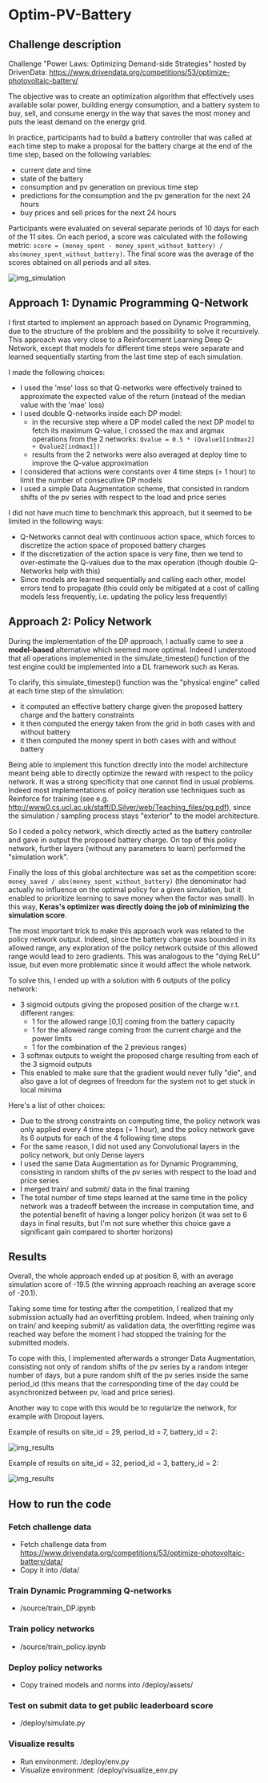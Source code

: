 Optim-PV-Battery
===

## Challenge description

Challenge "Power Laws: Optimizing Demand-side Strategies" hosted by DrivenData: https://www.drivendata.org/competitions/53/optimize-photovoltaic-battery/

The objective was to create an optimization algorithm that effectively uses available solar power, building energy consumption, and a battery system to buy, sell, and consume energy in the way that saves the most money and puts the least demand on the energy grid.

In practice, participants had to build a battery controller that was called at each time step to make a proposal for the battery charge at the end of the time step, based on the following variables:
- current date and time
- state of the battery
- consumption and pv generation on previous time step
- predictions for the consumption and the pv generation for the next 24 hours
- buy prices and sell prices for the next 24 hours

Participants were evaluated on several separate periods of 10 days for each of the 11 sites. On each period, a score was calculated with the following metric: `score = (money_spent - money_spent_without_battery) / abs(money_spent_without_battery)`. The final score was the average of the scores obtained on all periods and all sites.

![img_simulation](./output/policy/img/simulation.png)

## Approach 1: Dynamic Programming Q-Network

I first started to implement an approach based on Dynamic Programming, due to the structure of the problem and the possibility to solve it recursively. This approach was very close to a Reinforcement Learning Deep Q-Network, except that models for different time steps were separate and learned sequentially starting from the last time step of each simulation.

I made the following choices:
- I used the 'mse' loss so that Q-networks were effectively trained to approximate the expected value of the return (instead of the median value with the 'mae' loss)
- I used double Q-networks inside each DP model:
  - in the recursive step where a DP model called the next DP model to fetch its maximum Q-value, I crossed the max and argmax operations from the 2 networks:
`Qvalue = 0.5 * (Qvalue1[indmax2] + Qvalue2[indmax1])` 
  - results from the 2 networks were also averaged at deploy time to improve the Q-value approximation
- I considered that actions were constants over 4 time steps (= 1 hour) to limit the number of consecutive DP models
- I used a simple Data Augmentation scheme, that consisted in random shifts of the pv series with respect to the load and price series

I did not have much time to benchmark this approach, but it seemed to be limited in the following ways:

- Q-Networks cannot deal with continuous action space, which forces to discretize the action space of proposed battery charges
- If the discretization of the action space is very fine, then we tend to over-estimate the Q-values due to the max operation (though double Q-Networks help with this)
- Since models are learned sequentially and calling each other, model errors tend to propagate (this could only be mitigated at a cost of calling models less frequently, i.e. updating the policy less frequently)

## Approach 2: Policy Network

During the implementation of the DP approach, I actually came to see a **model-based** alternative which seemed more optimal. Indeed I understood that all operations implemented in the simulate_timestep() function of the test engine could be implemented into a DL framework such as Keras. 

To clarify, this simulate_timestep() function was the "physical engine" called at each time step of the simulation:
- it computed an effective battery charge given the proposed battery charge and the battery constraints
- it then computed the energy taken from the grid in both cases with and without battery
- it then computed the money spent in both cases with and without battery

Being able to implement this function directly into the model architecture meant being able to directly optimize the reward with respect to the policy network. It was a strong specificity that one cannot find in usual problems. Indeed most implementations of policy iteration use techniques such as Reinforce for training (see e.g. http://www0.cs.ucl.ac.uk/staff/D.Silver/web/Teaching_files/pg.pdf), since the simulation / sampling process stays "exterior" to the model architecture.

So I coded a policy network, which directly acted as the battery controller and gave in output the proposed battery charge. On top of this policy network, further layers (without any parameters to learn) performed the "simulation work". 

Finally the loss of this global architecture was set as the competition score: `money_saved / abs(money_spent_without_battery)` (the denominator had actually no influence on the optimal policy for a given simulation, but it enabled to prioritize learning to save money when the factor was small). In this way, **Keras's optimizer was directly doing the job of minimizing the simulation score**.

The most important trick to make this approach work was related to the policy network output. Indeed, since the battery charge was bounded in its allowed range, any exploration of the policy network outside of this allowed range would lead to zero gradients. This was analogous to the "dying ReLU" issue, but even more problematic since it would affect the whole network.

To solve this, I ended up with a solution with 6 outputs of the policy network:
- 3 sigmoid outputs giving the proposed position of the charge w.r.t. different ranges:
    - 1 for the allowed range [0,1] coming from the battery capacity
    - 1 for the allowed range coming from the current charge and the power limits
    - 1 for the combination of the 2 previous ranges)
- 3 softmax outputs to weight the proposed charge resulting from each of the 3 sigmoid outputs
- This enabled to make sure that the gradient would never fully "die", and also gave a lot of degrees of freedom for the system not to get stuck in local minima

Here's a list of other choices:
- Due to the strong constraints on computing time, the policy network was only applied every 4 time steps (= 1 hour), and the policy network gave its 6 outputs for each of the 4 following time steps
- For the same reason, I did not used any Convolutional layers in the policy network, but only Dense layers
- I used the same Data Augmentation as for Dynamic Programming, consisting in random shifts of the pv series with respect to the load and price series
- I merged train/ and submit/ data in the final training
- The total number of time steps learned at the same time in the policy network was a tradeoff between the increase in computation time, and the potential benefit of having a longer policy horizon (it was set to 6 days in final results, but I'm not sure whether this choice gave a significant gain compared to shorter horizons)

## Results

Overall, the whole approach ended up at position 6, with an average simulation score of -19.5 (the winning approach reaching an average score of -20.1).

Taking some time for testing after the competition, I realized that my submission actually had an overfitting problem. Indeed, when training only on train/ and keeping submit/ as validation data, the overfitting regime was reached way before the moment I had stopped the training for the submitted models.

To cope with this, I implemented afterwards a stronger Data Augmentation, consisting not only of random shifts of the pv series by a random integer number of days, but a pure random shift of the pv series inside the same period_id (this means that the corresponding time of the day could be asynchronized between pv, load and price series).

Another way to cope with this would be to regularize the network, for example with Dropout layers.


Example of results on site_id = 29, period_id = 7, battery_id = 2:

![img_results](./output/policy/img/results_site_id=29_period_id=7_battery_id=2.png)

Example of results on site_id = 32, period_id = 3, battery_id = 2:

![img_results](./output/policy/img/results_site_id=32_period_id=3_battery_id=2.png)

## How to run the code

### Fetch challenge data
- Fetch challenge data from https://www.drivendata.org/competitions/53/optimize-photovoltaic-battery/data/
- Copy it into /data/

### Train Dynamic Programming Q-networks
- /source/train_DP.ipynb

### Train policy networks
- /source/train_policy.ipynb

### Deploy policy networks
- Copy trained models and norms into /deploy/assets/

### Test on submit data to get public leaderboard score
- /deploy/simulate.py

### Visualize results
- Run environment: /deploy/env.py
- Visualize environment: /deploy/visualize_env.py


